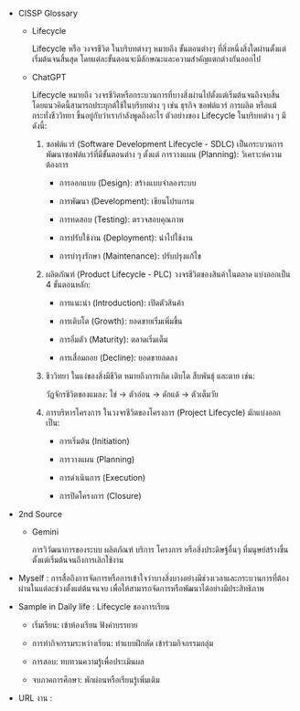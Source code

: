 - CISSP Glossary

  - Lifecycle

    Lifecycle หรือ วงจรชีวิต ในบริบทต่างๆ หมายถึง ขั้นตอนต่างๆ ที่สิ่งหนึ่งสิ่งใดผ่านตั้งแต่เริ่มต้นจนสิ้นสุด โดยแต่ละขั้นตอนจะมีลักษณะและความสำคัญแตกต่างกันออกไป

  - ChatGPT

    Lifecycle หมายถึง วงจรชีวิตหรือกระบวนการที่บางสิ่งผ่านไปตั้งแต่เริ่มต้นจนถึงจบสิ้น โดยแนวคิดนี้สามารถประยุกต์ใช้ในบริบทต่าง ๆ เช่น ธุรกิจ ซอฟต์แวร์ การผลิต หรือแม้กระทั่งชีววิทยา ขึ้นอยู่กับว่าเรากำลังพูดถึงอะไร ตัวอย่างของ Lifecycle ในบริบทต่าง ๆ มีดังนี้:

    1. ซอฟต์แวร์ (Software Development Lifecycle - SDLC)
    เป็นกระบวนการพัฒนาซอฟต์แวร์ที่มีขั้นตอนต่าง ๆ ตั้งแต่
       การวางแผน (Planning): วิเคราะห์ความต้องการ

       - การออกแบบ (Design): สร้างแบบจำลองระบบ
       
       - การพัฒนา (Development): เขียนโปรแกรม
       
       - การทดสอบ (Testing): ตรวจสอบคุณภาพ
       
       - การปรับใช้งาน (Deployment): นำไปใช้งาน
       
       - การบำรุงรักษา (Maintenance): ปรับปรุงแก้ไข
    
    3. ผลิตภัณฑ์ (Product Lifecycle - PLC)
    วงจรชีวิตของสินค้าในตลาด แบ่งออกเป็น 4 ขั้นตอนหลัก:

       - การแนะนำ (Introduction): เปิดตัวสินค้า
    
       - การเติบโต (Growth): ยอดขายเริ่มเพิ่มขึ้น
    
       - การอิ่มตัว (Maturity): ตลาดเริ่มเต็ม
    
       - การเสื่อมถอย (Decline): ยอดขายลดลง
    
    3. ชีววิทยา
    ในแง่ของสิ่งมีชีวิต หมายถึงการเกิด เติบโต สืบพันธุ์ และตาย เช่น:

       วัฏจักรชีวิตของแมลง: ไข่ → ตัวอ่อน → ดักแด้ → ตัวเต็มวัย
    
    4. การบริหารโครงการ
    ในวงจรชีวิตของโครงการ (Project Lifecycle) มักแบ่งออกเป็น:

       - การเริ่มต้น (Initiation)
    
       - การวางแผน (Planning)
    
       - การดำเนินการ (Execution)
    
       - การปิดโครงการ (Closure)

- 2nd Source

  - Gemini

    การวิวัฒนาการของระบบ ผลิตภัณฑ์ บริการ โครงการ หรือสิ่งประดิษฐ์อื่นๆ ที่มนุษย์สร้างขึ้น ตั้งแต่เริ่มต้นจนถึงการเลิกใช้งาน

- Myself : การสื่อถึงการจัดการหรือการเข้าใจว่าบางสิ่งบางอย่างมีช่วงเวลาและกระบวนการที่ต้องผ่านในแต่ละช่วงตั้งแต่ต้นจนจบ เพื่อให้สามารถจัดการหรือพัฒนาได้อย่างมีประสิทธิภาพ

- Sample in Daily life : Lifecycle ของการเรียน
  
  - เริ่มเรียน: เข้าห้องเรียน ฟังคำบรรยาย
  
  - การทำกิจกรรมระหว่างเรียน: ทำแบบฝึกหัด เข้าร่วมกิจกรรมกลุ่ม
  
  - การสอบ: ทบทวนความรู้เพื่อประเมินผล
  
  - จบภาคการศึกษา: พักผ่อนหรือเรียนรู้เพิ่มเติม

- URL งาน :


